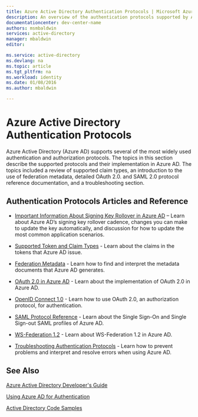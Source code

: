 ```yaml
---
title: Azure Active Directory Authentication Protocols | Microsoft Azure
description: An overview of the authentication protocols supported by Azure Active Directory (AD)
documentationcenter: dev-center-name
authors: msmbaldwin
services: active-directory
manager: mbaldwin
editor: 

ms.service: active-directory
ms.devlang: na
ms.topic: article
ms.tgt_pltfrm: na
ms.workload: identity
ms.date: 01/08/2016
ms.author: mbaldwin

---
```

# Azure Active Directory Authentication Protocols
Azure Active Directory (Azure AD) supports several of the most widely used authentication and authorization protocols. The topics in this section describe the supported protocols and their implementation in Azure AD. The topics included a review of supported claim types, an introduction to the use of federation metadata, detailed OAuth 2.0. and SAML 2.0 protocol reference documentation, and a troubleshooting section.

## Authentication Protocols Articles and Reference
* [Important Information About Signing Key Rollover in Azure AD](https://msdn.microsoft.com/library/azure/dn641920.aspx) – Learn about Azure AD’s signing key rollover cadence, changes you can make to update the key automatically, and discussion for how to update the most common application scenarios.

* [Supported Token and Claim Types](active-directory-token-and-claims.md) - Learn about the claims in the tokens that Azure AD issue.

* [Federation Metadata](https://msdn.microsoft.com/library/azure/dn195592.aspx) - Learn how to find and interpret the metadata documents that Azure AD generates.

* [OAuth 2.0 in Azure AD](https://msdn.microsoft.com/library/azure/dn645545.aspx) - Learn about the implementation of OAuth 2.0 in Azure AD.

* [OpenID Connect 1.0](https://msdn.microsoft.com/library/azure/dn645541.aspx) - Learn how to use OAuth 2.0, an authorization protocol, for authentication.

* [SAML Protocol Reference](https://msdn.microsoft.com/library/azure/dn195591.aspx) - Learn about the Single Sign-On and Single Sign-out SAML profiles of Azure AD.

* [WS-Federation 1.2](https://msdn.microsoft.com/library/azure/dn903702.aspx) - Learn about WS-Federation 1.2 in Azure AD.

* [Troubleshooting Authentication Protocols](https://msdn.microsoft.com/library/azure/dn195584.aspx) - Learn how to prevent problems and interpret and resolve errors when using Azure AD.


## See Also
[Azure Active Directory Developer's Guide](active-directory-developers-guide.md)

[Using Azure AD for Authentication](../app-service-web/web-sites-authentication-authorization.md)

[Active Directory Code Samples](active-directory-code-samples.md)


